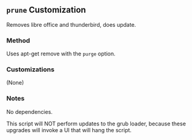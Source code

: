 ## `prune` Customization
Removes libre office and thunderbird, does update.

### Method
Uses apt-get remove with the `purge` option.

### Customizations
(None)

### Notes
No dependencies.

This script will NOT perform updates to the grub loader, because these upgrades
will invoke a UI that will hang the script.
